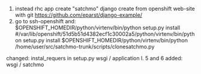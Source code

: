 1. instead rhc app create "satchmo" django create from openshift web-site with git https://github.com/eparst/django-example/
2. go to ssh-openshift and:
$OPENSHIFT_HOMEDIR/python/virtenv/bin/python setup.py install #/var/lib/openshift/51d5b51d4382ecf1c30002a5/python/virtenv/bin/python setup.py install
$OPENSHIFT_HOMEDIR/python/virtenv/bin/python /home/user/src/satchmo-trunk/scripts/clonesatchmo.py


changed:
instal_requers in setup.py
wsgi / application l. 5 and 6
added: wsgi / satchmo
